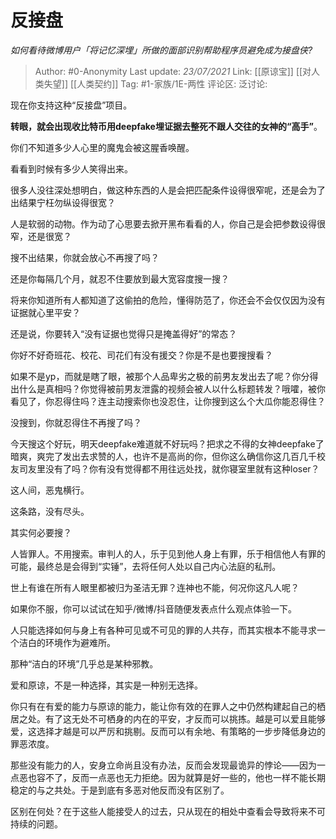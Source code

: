 # 反接盘
*如何看待微博用户「将记忆深埋」所做的面部识别帮助程序员避免成为接盘侠?*

> Author: #0-Anonymity
> Last update: *23/07/2021*
> Link: [[原谅宝]] [[对人类失望]] [[人类契约]]
> Tag: #1-家族/1E-两性
> 评论区:
> 泛讨论:

现在你支持这种“反接盘”项目。

**转眼，就会出现收比特币用deepfake埋证据去整死不跟人交往的女神的“高手”**。

你们不知道多少人心里的魔鬼会被这腥香唤醒。

看看到时候有多少人笑得出来。

很多人没往深处想明白，做这种东西的人是会把匹配条件设得很窄呢，还是会为了出结果宁枉勿纵设得很宽？

人是软弱的动物。作为动了心思要去掀开黑布看看的人，你自己是会把参数设得很窄，还是很宽？

搜不出结果，你就会放心不再搜了吗？

还是你每隔几个月，就忍不住要放到最大宽容度搜一搜？

将来你知道所有人都知道了这偷拍的危险，懂得防范了，你还会不会仅仅因为没有证据就心里平安？

还是说，你要转入“没有证据也觉得只是掩盖得好”的常态？

你好不好奇班花、校花、司花们有没有援交？你是不是也要搜搜看？

如果不是yp，而就是瞎了眼，被那个人品卑劣之极的前男友发出去了呢？你分得出什么是真相吗？你觉得被前男友泄露的视频会被人以什么标题转发？哦嚯，被你看见了，你忍得住吗？连主动搜索你也没忍住，让你搜到这么个大瓜你能忍得住？

没搜到，你就忍得住不再搜了吗？

今天搜这个好玩，明天deepfake难道就不好玩吗？把求之不得的女神deepfake了暗爽，爽完了发出去求赞的人，也许不是高尚的你，但你这么确信你这几百几千校友司友里没有了吗？你有没有觉得都不用往远处找，就你寝室里就有这种loser？

这人间，恶鬼横行。

这条路，没有尽头。

其实何必要搜？

人皆罪人。不用搜索。审判人的人，乐于见到他人身上有罪，乐于相信他人有罪的可能，最终总是会得到“实锤”，去将任何人处以自己内心法庭的私刑。

世上有谁在所有人眼里都被归为圣洁无罪？连神也不能，何况你这凡人呢？

如果你不服，你可以试试在知乎/微博/抖音随便发表点什么观点体验一下。

人只能选择如何与身上有各种可见或不可见的罪的人共存，而其实根本不能寻求一个洁白的环境作为避难所。

那种“洁白的环境”几乎总是某种邪教。

爱和原谅，不是一种选择，其实是一种别无选择。

你只有在有爱的能力与原谅的能力，能让你有效的在罪人之中仍然构建起自己的栖居之处。有了这无处不可栖身的内在的平安，才反而可以挑拣。越是可以爱且能够爱，这选择才越是可以严厉和挑剔。反而可以有余地、有策略的一步步降低身边的罪恶浓度。

那些没有能力的人，安身立命尚且没有办法，反而会发现最诡异的悖论——因为一点恶也容不了，反而一点恶也无力拒绝。因为就算是好一些的，他也一样不能长期稳定的与之共处。于是到底有多恶对他反而没有区别了。

区别在何处？在于这些人能接受人的过去，只从现在的相处中查看会导致将来不可持续的问题。
